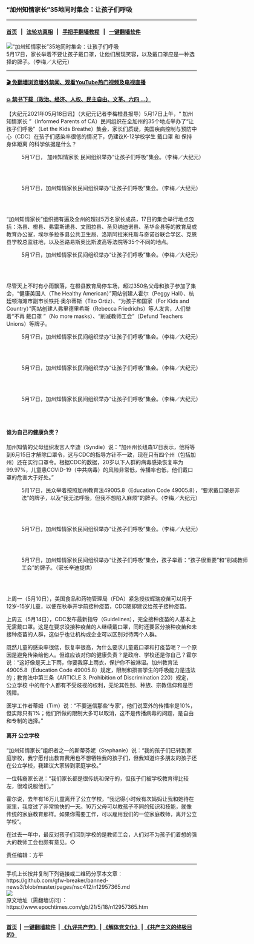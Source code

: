 ### “加州知情家长”35地同时集会：让孩子们呼吸
------------------------

#### [首页](https://github.com/gfw-breaker/banned-news3/blob/master/README.md) &nbsp;&nbsp;|&nbsp;&nbsp; [法轮功真相](https://github.com/begood0513/basic/blob/master/README.md)  &nbsp;&nbsp;|&nbsp;&nbsp; [手把手翻墙教程](https://github.com/gfw-breaker/guides/wiki)  &nbsp;&nbsp;|&nbsp;&nbsp; [一键翻墙软件](https://github.com/gfw-breaker/nogfw/blob/master/README.md)  



<div><img alt="“加州知情家长”35地同时集会：让孩子们呼吸" class="attachment-djy_600_400 size-djy_600_400 wp-post-image" src="https://i.epochtimes.com/assets/uploads/2021/05/id12957398-IMG_83382-e1621316840921.jpg"/>
<div class="caption">
 5月17日，家长举着不要让孩子戴口罩，让他们展现笑容，以及戴口罩应是一种选择的牌子。（李梅／大纪元）
</div></div><hr/>

#### [ 🎬  免翻墙浏览墙外禁闻、观看YouTube热门视频及电视直播](https://github.com/gfw-breaker/HelloWorld)

#### [ 💥  禁书下载（政治、经济、人权、民主自由、文革、六四 ...）](https://github.com/gfw-breaker/books/blob/master/README.md)

<div><p>
 【大纪元2021年05月18日讯】（大纪元记者李梅橙县报导）5月17日上午，“
 <ok href="https://www.epochtimes.com/gb/tag/%E5%8A%A0%E5%B7%9E%E7%9F%A5%E6%83%85%E5%AE%B6%E9%95%BF.html">
  加州知情家长
 </ok>
 ”（Informed Parents of CA）民间组织在全加州的35个地点举办了“让孩子们呼吸”（Let the Kids Breathe）集会，家长们质疑，美国疾病控制与预防中心（CDC）在孩子们感染率很低的情况下，仍建议K-12学校学生
 <ok href="https://www.epochtimes.com/gb/tag/%E6%88%B4%E5%8F%A3%E7%BD%A9.html">
  戴口罩
 </ok>
 和
 <ok href="https://www.epochtimes.com/gb/tag/%E4%BF%9D%E6%8C%81%E8%BA%AB%E4%BD%93%E8%B7%9D%E7%A6%BB.html">
  保持身体距离
 </ok>
 的科学依据是什么？
</p>
<figure aria-describedby="caption-attachment-12957406" class="wp-caption aligncenter" id="attachment_12957406" style="width: 600px">
 <ok href="https://i.epochtimes.com/assets/uploads/2021/05/id12957406-IMG_8264.jpg" target="_blank">
  <img alt="" class="size-large wp-image-12957406" src="https://i.epochtimes.com/assets/uploads/2021/05/id12957406-IMG_8264-600x450.jpg"/>
 </ok>
 <br/><figcaption class="wp-caption-text" id="caption-attachment-12957406">
  5月17日，
  <ok href="https://www.epochtimes.com/gb/tag/%E5%8A%A0%E5%B7%9E%E7%9F%A5%E6%83%85%E5%AE%B6%E9%95%BF.html">
   加州知情家长
  </ok>
  民间组织举办“让孩子们呼吸”集会。（李梅／大纪元）
 </figcaption><br/>
</figure><br/>
<figure aria-describedby="caption-attachment-12957412" class="wp-caption aligncenter" id="attachment_12957412" style="width: 600px">
 <ok href="https://i.epochtimes.com/assets/uploads/2021/05/id12957412-IMG_8270.jpg" target="_blank">
  <img alt="" class="size-large wp-image-12957412" src="https://i.epochtimes.com/assets/uploads/2021/05/id12957412-IMG_8270-600x450.jpg"/>
 </ok>
 <br/><figcaption class="wp-caption-text" id="caption-attachment-12957412">
  5月17日，加州知情家长民间组织举办“让孩子们呼吸”集会。（李梅／大纪元）
 </figcaption><br/>
</figure><br/>
<p>
 “加州知情家长”组织拥有遍及全州的超过5万名家长成员，17日的集会举行地点包括：洛县、橙县、弗雷斯诺县、文图拉县、圣贝纳迪诺县、圣华金县等的教育局或教育办公室，埃尔多拉多县公共卫生局、洛斯阿拉米托斯与奇诺谷联合学区、克恩县学校总监驻地，以及圣路易斯奥比斯波高等法院等35个不同的地点。
</p>
<figure aria-describedby="caption-attachment-12957414" class="wp-caption aligncenter" id="attachment_12957414" style="width: 600px">
 <ok href="https://i.epochtimes.com/assets/uploads/2021/05/id12957414-IMG_8277.jpg" target="_blank">
  <img alt="" class="size-large wp-image-12957414" src="https://i.epochtimes.com/assets/uploads/2021/05/id12957414-IMG_8277-600x450.jpg"/>
 </ok>
 <br/><figcaption class="wp-caption-text" id="caption-attachment-12957414">
  5月17日，加州知情家长民间组织举办“让孩子们呼吸”集会。（李梅／大纪元）
 </figcaption><br/>
</figure><br/>
<p>
 尽管天上不时有小雨飘落，在橙县教育局停车场，超过350名父母和孩子参加了集会，“健康美国人（The Healthy American）”网站创建人霍尔（Peggy Hall）、杭廷顿海滩市副市长铁托·奥尔蒂斯（Tito Ortiz）、“为孩子和国家（For Kids and Country）”网站创建人弗里德里希斯（Rebecca Friedrichs）等人发言，人们举着“不再
 <ok href="https://www.epochtimes.com/gb/tag/%E6%88%B4%E5%8F%A3%E7%BD%A9.html">
  戴口罩
 </ok>
 ”（No more masks）、“削减教师工会”（Defund Teachers Unions）等牌子。
</p>
<figure aria-describedby="caption-attachment-12957416" class="wp-caption aligncenter" id="attachment_12957416" style="width: 600px">
 <ok href="https://i.epochtimes.com/assets/uploads/2021/05/id12957416-IMG_8303.jpg" target="_blank">
  <img alt="" class="size-large wp-image-12957416" src="https://i.epochtimes.com/assets/uploads/2021/05/id12957416-IMG_8303-600x450.jpg"/>
 </ok>
 <br/><figcaption class="wp-caption-text" id="caption-attachment-12957416">
  5月17日，加州知情家长民间组织举办“让孩子们呼吸”集会。（李梅／大纪元）
 </figcaption><br/>
</figure><br/>
<figure aria-describedby="caption-attachment-12957418" class="wp-caption aligncenter" id="attachment_12957418" style="width: 600px">
 <ok href="https://i.epochtimes.com/assets/uploads/2021/05/id12957418-IMG_8306.jpg" target="_blank">
  <img alt="" class="size-large wp-image-12957418" src="https://i.epochtimes.com/assets/uploads/2021/05/id12957418-IMG_8306-600x450.jpg"/>
 </ok>
 <br/><figcaption class="wp-caption-text" id="caption-attachment-12957418">
  5月17日，加州知情家长民间组织举办“让孩子们呼吸”集会。（李梅／大纪元）
 </figcaption><br/>
</figure><br/>
<figure aria-describedby="caption-attachment-12957422" class="wp-caption aligncenter" id="attachment_12957422" style="width: 600px">
 <ok href="https://i.epochtimes.com/assets/uploads/2021/05/id12957422-IMG_8323.jpg" target="_blank">
  <img alt="" class="size-large wp-image-12957422" src="https://i.epochtimes.com/assets/uploads/2021/05/id12957422-IMG_8323-600x450.jpg"/>
 </ok>
 <br/><figcaption class="wp-caption-text" id="caption-attachment-12957422">
  5月17日，加州知情家长民间组织举办“让孩子们呼吸”集会。（李梅／大纪元）
 </figcaption><br/>
</figure><br/>
<h4>
 谁为自己的健康负责？
</h4>
<p>
 加州知情的父母组织发言人辛迪（Syndie）说：“加州州长纽森17日表示，他将等到6月15日才解除口罩令，这与CDC的指导方针不一致，现在只有四个州（包括加州）还在实行口罩令。根据CDC的数据，20岁以下人群的病毒感染恢复率为99.97%，儿童患COVID-19（中共病毒）的风险非常低，传播率也低，他们戴口罩的危害大于好处。”
</p>
<figure aria-describedby="caption-attachment-12957426" class="wp-caption aligncenter" id="attachment_12957426" style="width: 600px">
 <ok href="https://i.epochtimes.com/assets/uploads/2021/05/id12957426-IMG_8340.jpg" target="_blank">
  <img alt="" class="size-large wp-image-12957426" src="https://i.epochtimes.com/assets/uploads/2021/05/id12957426-IMG_8340-600x450.jpg"/>
 </ok>
 <br/><figcaption class="wp-caption-text" id="caption-attachment-12957426">
  5月17日，民众举着按照加州教育法49005.8（Education Code 49005.8），“要求戴口罩是非法”的牌子，以及“我无法呼吸，但我不想陷入麻烦”的牌子。（李梅／大纪元）
 </figcaption><br/>
</figure><br/>
<figure aria-describedby="caption-attachment-12957432" class="wp-caption aligncenter" id="attachment_12957432" style="width: 600px">
 <ok href="https://i.epochtimes.com/assets/uploads/2021/05/id12957432-IMG_8342.jpg" target="_blank">
  <img alt="" class="size-large wp-image-12957432" src="https://i.epochtimes.com/assets/uploads/2021/05/id12957432-IMG_8342-600x450.jpg"/>
 </ok>
 <br/><figcaption class="wp-caption-text" id="caption-attachment-12957432">
  5月17日，加州知情家长民间组织举办“让孩子们呼吸”集会。（李梅／大纪元）
 </figcaption><br/>
</figure><br/>
<figure aria-describedby="caption-attachment-12957438" class="wp-caption aligncenter" id="attachment_12957438" style="width: 600px">
 <ok href="https://i.epochtimes.com/assets/uploads/2021/05/id12957438-IMG_57511.jpeg" target="_blank">
  <img alt="" class="size-large wp-image-12957438" src="https://i.epochtimes.com/assets/uploads/2021/05/id12957438-IMG_57511-600x450.jpeg"/>
 </ok>
 <br/><figcaption class="wp-caption-text" id="caption-attachment-12957438">
  5月17日，加州知情家长民间组织举办“让孩子们呼吸”集会，孩子举着：“孩子很重要”和“削减教师工会”的牌子。（家长辛迪提供）
 </figcaption><br/>
</figure><br/>
<p>
 上周一（5月10日），美国食品和药物管理局（FDA）紧急授权辉瑞疫苗可以用于12岁-15岁儿童，以便在秋季开学前接种疫苗，CDC随即建议给孩子接种疫苗。
</p>
<p>
 上周五（5月14日），CDC发布最新指导（Guidelines），完全接种疫苗的人基本上无需戴口罩。这是在要求没接种疫苗的人继续戴口罩，同时还要区分接种疫苗和未接种疫苗的人群，这似乎也让机构或企业可以区别对待两个人群。
</p>
<p>
 既然儿童的感染率很低，恢复率很高，为什么要求儿童戴口罩和打疫苗呢？一个原因是避免传染给他人。但谁应该对你的健康负责？是政府、学校还是你自己？霍尔说：“这好像是天上下雨，你要我穿上雨衣，保护你不被淋湿。加州教育法49005.8（Education Code 49005.8）规定，限制和损害学生的呼吸能力是违法的；教育法中第三条（ARTICLE 3. Prohibition of Discrimination 220）规定，
 <ok href="https://www.epochtimes.com/gb/tag/%E5%85%AC%E7%AB%8B%E5%AD%A6%E6%A0%A1.html">
  公立学校
 </ok>
 中的每个人都有不受歧视的权利，无论其性别、种族、宗教信仰和是否残障。
</p>
<p>
 医学工作者蒂姆（Tim）说：“不要迷信那些‘专家’，他们说室外的传播率是10%，但实际只有1%；他们所做的限制大多可以取消，这不是传播病毒的问题，是自由和专制的选择。”
</p>
<h4>
 离开
 <ok href="https://www.epochtimes.com/gb/tag/%E5%85%AC%E7%AB%8B%E5%AD%A6%E6%A0%A1.html">
  公立学校
 </ok>
</h4>
<p>
 “加州知情家长”组织者之一的斯蒂芬妮（Stephanie）说：“我的孩子们已转到家庭学校，我宁愿付出教育费用也不想牺牲我的孩子们，但我知道许多朋友的孩子还在公立学校，我建议大家转到家庭学校。”
</p>
<p>
 一位韩裔家长说：“我们家长都是很传统和保守的，但孩子们被学校教育得比较左，很难说服他们。”
</p>
<p>
 霍尔说，去年有16万儿童离开了公立学校，“我记得小时候有次妈妈让我和她待在家里，我度过了非常愉快的一天。16万父母可以教孩子不同的知识和技能，就像传统的家庭教育那样。如果你需要工作，可以雇用我们的一位家庭教师，离开公立学校”。
</p>
<p>
 在过去一年中，最反对孩子们回到学校的是教师工会，人们对不为孩子们着想的强大的教师工会也颇有意见。◇
</p>
<p>
 责任编辑：方平
</p>
</div>
<hr/>
手机上长按并复制下列链接或二维码分享本文章：<br/>
https://github.com/gfw-breaker/banned-news3/blob/master/pages/nsc412/n12957365.md <br/>
<a href='https://github.com/gfw-breaker/banned-news3/blob/master/pages/nsc412/n12957365.md'><img src='https://github.com/gfw-breaker/banned-news3/blob/master/pages/nsc412/n12957365.md.png'/></a> <br/>
原文地址（需翻墙访问）：https://www.epochtimes.com/gb/21/5/18/n12957365.htm


------------------------
#### [首页](https://github.com/gfw-breaker/banned-news3/blob/master/README.md) &nbsp;|&nbsp; [一键翻墙软件](https://github.com/gfw-breaker/nogfw/blob/master/README.md) &nbsp;| [《九评共产党》](https://github.com/gfw-breaker/9ping.md/blob/master/README.md#九评之一评共产党是什么) | [《解体党文化》](https://github.com/gfw-breaker/jtdwh.md/blob/master/README.md) | [《共产主义的终极目的》](https://github.com/gfw-breaker/gczydzjmd.md/blob/master/README.md)


<img src='http://gfw-breaker.win/banned-news3/pages/nsc412/n12957365.md' width='0px' height='0px'/>